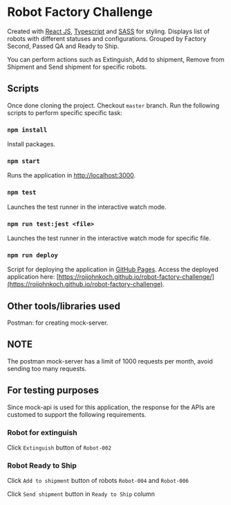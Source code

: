 # Robot Factory Challenge

Created with [React JS](https://reactjs.org/), [Typescript](https://www.typescriptlang.org/) and [SASS](https://sass-lang.com/) for styling.
Displays list of robots with different statuses and configurations.
Grouped by Factory Second, Passed QA and Ready to Ship.

You can perform actions such as Extinguish, Add to shipment, Remove from Shipment and Send shipment for specific robots.

## Scripts

Once done cloning the project. Checkout `master` branch. Run the following scripts to perform specific specific task:

### `npm install`

Install packages.

### `npm start`

Runs the application in [http://localhost:3000](http://localhost:3000).

### `npm test`

Launches the test runner in the interactive watch mode.

### `npm run test:jest <file>`

Launches the test runner in the interactive watch mode for specific file.

### `npm run deploy`

Script for deploying the application in [GitHub Pages](https://pages.github.com/).
Access the deployed application here: [https://roijohnkoch.github.io/robot-factory-challenge/](https://roijohnkoch.github.io/robot-factory-challenge).

## Other tools/libraries used

Postman: for creating mock-server.

## NOTE

The postman mock-server has a limit of 1000 requests per month, avoid sending too many requests.

## For testing purposes

Since mock-api is used for this application, the response for the APIs are customed to support the following requirements.

### Robot for extinguish

Click `Extinguish` button of `Robot-002`

### Robot Ready to Ship

Click `Add to shipment` button of robots `Robot-004` and `Robot-006`

Click `Send shipment` button in `Ready to Ship` column